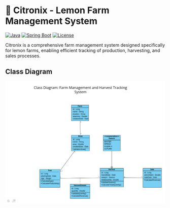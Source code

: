 # 🍋 Citronix - Lemon Farm Management System

[![Java](https://img.shields.io/badge/Java-17-orange.svg)](https://openjdk.java.net/projects/jdk/17/)
[![Spring Boot](https://img.shields.io/badge/Spring%20Boot-3.2.0-brightgreen.svg)](https://spring.io/projects/spring-boot)
[![License](https://img.shields.io/badge/License-MIT-blue.svg)](LICENSE)

Citronix is a comprehensive farm management system designed specifically for lemon farms, enabling efficient tracking of production, harvesting, and sales processes.

## Class Diagram
![class_diagramme.png](src/main/java/com/ouchin/Citronix/docs/class_diagramme.png)